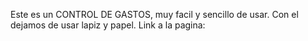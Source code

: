 Este es un CONTROL DE GASTOS, muy facil y sencillo de usar.
Con el dejamos de usar lapiz y papel.
Link a la pagina:
